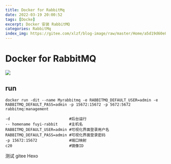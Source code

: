 ```yaml
---
title: Docker for RabbitMq
date: 2022-03-19 20:00:52
tags: [Docke]
excerpt: Docker 安装 RabbitMQ
categories: RabbitMq
index_img: https://gitee.com/xlzf/blog-image/raw/master/Home/a5d19d60e8798247f2a9b360ef003e20.jpeg
---
```


# Docker for RabbitMQ

![](https://gitee.com/xlzf/blog-image/raw/master/Home/a5d19d60e8798247f2a9b360ef003e20.jpeg)

## run

``` shell
docker run -dit --name Myrabbitmq -e RABBITMQ_DEFAULT_USER=admin -e RABBITMQ_DEFAULT_PASS=admin -p 15672:15672 -p 5672:5672 rabbitmq:management
```

```text
-d                          #后台运行
-- homename fuyi-rabbit     #主机名
RABBITMQ_DEFAULT_USER=admin #可视化界面登录用户名
RABBITMQ_DEFAULT_PASS=admin #可视化界面登录密码
-p 15672:15672              #端口映射
c20                         #镜像ID
```

  

测试 gitee Hexo
